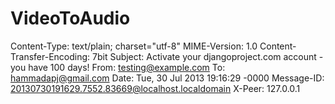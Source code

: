 VideoToAudio
============

Content-Type: text/plain; charset="utf-8"
MIME-Version: 1.0
Content-Transfer-Encoding: 7bit
Subject: Activate your djangoproject.com account - you have 100 days!
From: testing@example.com
To: hammadapj@gmail.com
Date: Tue, 30 Jul 2013 19:16:29 -0000
Message-ID: <20130730191629.7552.83669@localhost.localdomain>
X-Peer: 127.0.0.1
